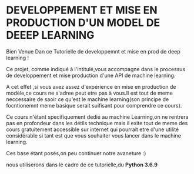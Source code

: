 # DEVELOPPEMENT ET MISE EN PRODUCTION D'UN MODEL DE DEEEP LEARNING

Bien Venue Dan ce Tutorielle de developpemnt et mise en prod de deep learning !


Ce projet, comme indiqué à l'intitulé,vous accompagne dans le processus de developpement et mise production d'une API de machine learning.

A cet effet ,si vous avez assez d'expérience en mise en production de modèle,ce cours ne s'adree peut etre pas à vous.Il est tout de meme neccessaire de saoir ce qu'est le machine learning(son principe de focntionemnt meme basique serait suifisant pour comprendre ce cours).

Ce cours n'étant specifiquement dedié au machine Learning,on ne rentrera pas en profondeur dans les détils technique mais il exite tout de meme des cours gratuitement accessible sur internet qui pourrait etre d'une utilité considérable si tant est que vous souhaiter vous lancer dans le machine learning.


Ces base étant posés,on peu continuer notre avaneture :)

nous utiliserons dans le cadre de ce tutorielle,du **Python 3.6.9** 



